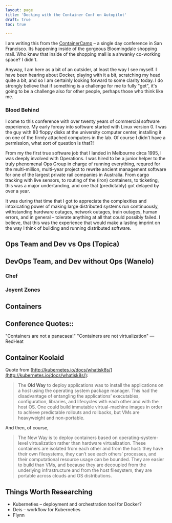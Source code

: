```yaml
---
layout: page
title: 'Docking with the Container Conf on Autopilot'
draft: true
toc: true

---
```

I am writing this from the [ContainerCamp](http://container.camp) – a single day conference in San Francisco. Its happening inside of the gorgeous Bloomingdale shopping mall. Who knew that inside of the shopping mall is a shwanky co-working space? I didn't.

Anyway, I am here as a bit of an outsider, at least the way I see myself. I have been hearing about Docker, playing with it a bit, scratching my head quite a bit, and so I am certainly looking forward to some clarity today. I do strongly believe that if something is a challenge for me to fully "get", it's going to be a challenge also for other people, perhaps those who think like me.

### Blood Behind

I come to this conference with over twenty years of commercial software experience. My early foreay into software started with Linux version 0. I was the guy with 80 floppy disks at the university computer center, installing it on one of the firmly attached computers in the lab. Of course I didn't have a permission, what sort of question is that?!

From my the first true software job that I landed in Melbourne circa 1995, I was deeply involved with Operations. I was hired to be a junior helper to the truly phenomenal Ops Group in charge of running everything, requred  for the  multi-million, multi-year project to rewrite  ancient management software for one of the largest private rail companies in Australia. From cargo tracking with live sensors, to routing of the (iron) containers, to ticketing, this was a major undertanding, and one that (predictably) got delayed by over a year.  

It was during that time that I got to appreciate the complexities and intoxicating power of making large distributed systems run continuously, withstanding hardware outages, network outages, train outages, human errors, and in general – tolerate anything at all that could possibly failed. I believe, that this was the experience that would make a lasting imprint on the way I think of building and running distributed software.

##  Ops Team and Dev vs Ops (Topica)

## DevOps Team, and Dev without Ops (Wanelo)

### Chef

### Joyent Zones

## Containers

## Conference Quotes::

"Containers are not a panacaea!"
"Containers are not virtualization"
	 –– RedHeat

## Container Koolaid

Quote from [http://kubernetes.io/docs/whatisk8s/](http://kubernetes.io/docs/whatisk8s/):

> The __Old Way__ to deploy applications was to install the applications on a host using the operating system package manager. This had the disadvantage of entangling the applications’ executables, configuration, libraries, and lifecycles with each other and with the host OS. One could build immutable virtual-machine images in order to achieve predictable rollouts and rollbacks, but VMs are heavyweight and non-portable.

And then, of course,

> The New Way is to deploy containers based on operating-system-level virtualization rather than hardware virtualization. These containers are isolated from each other and from the host: they have their own filesystems, they can’t see each others’ processes, and their computational resource usage can be bounded. They are easier to build than VMs, and because they are decoupled from the underlying infrastructure and from the host filesystem, they are portable across clouds and OS distributions.


## Things Worth Researching

* Kuberneties – deployment and orchestration tool for Docker?
* Deis – workflow for Kuberneties
* Flynn
